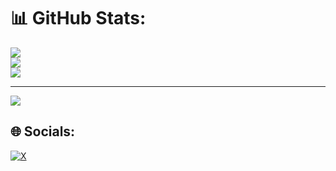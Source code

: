 # 📊 GitHub Stats:
![](https://github-readme-stats.vercel.app/api?username=voidogic&theme=dark&hide_border=false&include_all_commits=true&count_private=true)<br/>
![](https://nirzak-streak-stats.vercel.app/?user=voidogic&theme=dark&hide_border=false)<br/>
![](https://github-readme-stats.vercel.app/api/top-langs/?username=voidogic&theme=dark&hide_border=false&include_all_commits=true&count_private=true&layout=compact)

---
[![](https://visitcount.itsvg.in/api?id=voidogic&icon=0&color=0)](https://visitcount.itsvg.in)


## 🌐 Socials:
[![X](https://img.shields.io/badge/X-black.svg?logo=X&logoColor=white)](https://x.com/voidogic) 

<!-- Proudly created with GPRM ( https://gprm.itsvg.in ) -->
